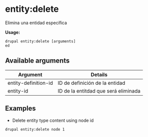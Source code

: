 # entity:delete
Elimina una entidad específica

**Usage:**
```
drupal entity:delete [arguments]
ed
```

## Available arguments
Argument | Details
---------|-------------
entity-definition-id | ID de definición de la entidad
entity-id | ID de la entitdad que será eliminada

## Examples
* Delete entity type content using node id
```
drupal entity:delete node 1
```
